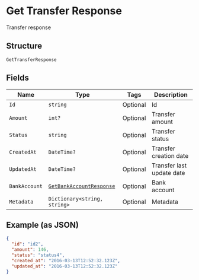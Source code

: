 
# Get Transfer Response

Transfer response

## Structure

`GetTransferResponse`

## Fields

| Name | Type | Tags | Description |
|  --- | --- | --- | --- |
| `Id` | `string` | Optional | Id |
| `Amount` | `int?` | Optional | Transfer amount |
| `Status` | `string` | Optional | Transfer status |
| `CreatedAt` | `DateTime?` | Optional | Transfer creation date |
| `UpdatedAt` | `DateTime?` | Optional | Transfer last update date |
| `BankAccount` | [`GetBankAccountResponse`](../../doc/models/get-bank-account-response.md) | Optional | Bank account |
| `Metadata` | `Dictionary<string, string>` | Optional | Metadata |

## Example (as JSON)

```json
{
  "id": "id2",
  "amount": 146,
  "status": "status4",
  "created_at": "2016-03-13T12:52:32.123Z",
  "updated_at": "2016-03-13T12:52:32.123Z"
}
```

